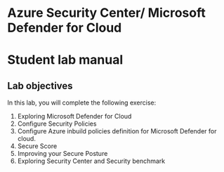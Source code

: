# Azure Security Center/ Microsoft Defender for Cloud
# Student lab manual
## Lab objectives
In this lab, you will complete the following exercise:

1. Exploring Microsoft Defender for Cloud 
2. Configure Security Policies 
3. Configure Azure inbuild policies definition for Microsoft Defender for cloud. 
4. Secure Score 
5. Improving your Secure Posture 
6. Exploring Security Center and Security benchmark 
